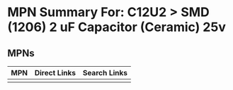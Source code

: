 



# MPN Summary For: C12U2 > SMD (1206) 2 uF Capacitor (Ceramic) 25v

## MPNs
  

|MPN|Direct Links|Search Links|
| :--- | :--- | :--- |
||||
